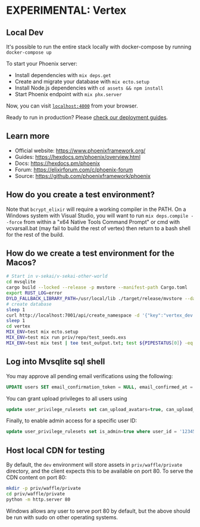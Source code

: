 # EXPERIMENTAL: Vertex

## Local Dev

It's possible to run the entire stack locally with docker-compose by running `docker-compose up`

To start your Phoenix server:

- Install dependencies with `mix deps.get`
- Create and migrate your database with `mix ecto.setup`
- Install Node.js dependencies with `cd assets && npm install`
- Start Phoenix endpoint with `mix phx.server`

Now, you can visit [`localhost:4000`](http://localhost:4000) from your browser.

Ready to run in production? Please [check our deployment guides](https://hexdocs.pm/phoenix/deployment.html).

## Learn more

- Official website: https://www.phoenixframework.org/
- Guides: https://hexdocs.pm/phoenix/overview.html
- Docs: https://hexdocs.pm/phoenix
- Forum: https://elixirforum.com/c/phoenix-forum
- Source: https://github.com/phoenixframework/phoenix

## How do you create a test environment?

Note that `bcrypt_elixir` will require a working compiler in the PATH. On a Windows system with Visual Studio, you will want to run `mix deps.compile --force` from within a "x64 Native Tools Command Prompt" or cmd with vcvarsall.bat (may fail to build the rest of vertex) then return to a bash shell for the rest of the build.

## How do we create a test environment for the Macos?

```bash
# Start in v-sekai/v-sekai-other-world
cd mvsqlite
cargo build --locked --release -p mvstore --manifest-path Cargo.toml
export RUST_LOG=error
DYLD_FALLBACK_LIBRARY_PATH=/usr/local/lib ./target/release/mvstore --data-plane 127.0.0.1:7000 --admin-api 127.0.0.1:7001 --metadata-prefix mvstore-test --raw-data-prefix m --auto-create-namespace --cluster /usr/local/etc/foundationdb/fdb.cluster &
# create database
sleep 1
curl http://localhost:7001/api/create_namespace -d '{"key":"vertex_dev.sqlite3","metadata":""}'
sleep 1
cd vertex
MIX_ENV=test mix ecto.setup
MIX_ENV=test mix run priv/repo/test_seeds.exs
MIX_ENV=test mix test | tee test_output.txt; test ${PIPESTATUS[0]} -eq 0
```

## Log into Mvsqlite sql shell

You may approve all pending email verifications using the following:

```sql
UPDATE users SET email_confirmation_token = NULL, email_confirmed_at = datetime('now') WHERE 1;
```

You can grant upload privileges to all users using

```sql
update user_privilege_rulesets set can_upload_avatars=true, can_upload_maps=true, can_upload_props=true where true;
```

Finally, to enable admin access for a specific user ID:

```sql
update user_privilege_rulesets set is_admin=true where user_id = '12345678-abcd-...';
```

## Host local CDN for testing

By default, the `dev` environment will store assets in `priv/waffle/private` directory, and the client expects this to be available on port 80. To serve the CDN content on port 80:

```bash
mkdir -p priv/waffle/private
cd priv/waffle/private
python -m http.server 80
```

Windows allows any user to serve port 80 by default, but the above should be run with sudo on other operating systems.
